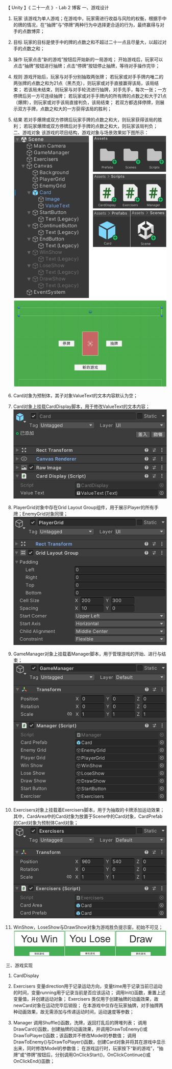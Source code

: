 
【 Unity 】《 二十一点 》- Lab 2 博客 
一、游戏设计 
1. 玩家 
该游戏为单人游戏；在游戏中，玩家需进行收益与风险的权衡，根据手中的牌的情况，在“抽牌”与“停牌”两种行为中选择更合适的行为，最终赢得与对手的点数博弈； 
2. 目标 
玩家的目标是使手中的牌的点数之和不超过二十一点且尽量大，以超过对手的点数之和； 
3. 操作 
玩家点击“新的游戏”按钮后开始新的一局游戏； 
开始游戏后，玩家可以点击“抽牌”按钮进行抽牌；点击“停牌”按钮停止抽牌，等待对手操作完毕； 
4. 规则 
游戏开始后，玩家与对手分别抽取两张牌； 
若玩家或对手手牌内唯二的两张牌的点数之和为21点（黑杰克），则玩家或对手直接赢得该局，该局结束； 
若该局未结束，则玩家与对手轮流进行抽牌，对手先手，每次一张；一方停牌后另一方可连续抽牌； 
若玩家或对手手牌内的所有牌的点数之和大于21点（爆牌），则玩家或对手该局直接判负，该局结束； 
若双方都选择停牌，则展示双方手牌，点数之和大的一方获得该局的胜利； 
5. 结果 
若对手爆牌或双方停牌后玩家手牌的点数之和大，则玩家获得该局的胜利； 
若玩家爆牌或双方停牌后对手手牌的点数之和大，则玩家该局判负； 
二、游戏对象 
该游戏的项目结构，游戏对象与场景效果如下图所示： 
![Image](./word/media/image1.png)

1. Card对象为预制体，其子对象ValueText的文本内容默认为空； 
2. Card对象上挂载CardDisplay脚本，用于修改ValueText的文本内容； 
![Image](./word/media/image2.png)

3. PlayerGrid对象中存在Grid Layout Group组件，用于展示Player的所有手牌；EnemyGrid对象同理； 
![Image](./word/media/image3.png)

4. GameManager对象上挂载着Manager脚本，用于管理游戏的开始、进行与结束； 
![Image](./word/media/image4.png)

5. Exercisers对象上挂载着Exercisers脚本，用于为抽取的卡牌添加运动效果；其中，CardArea中的Card对象为放置于Scene中的Card对象，CardPrefab的Card对象为预制体Card对象； 
![Image](./word/media/image5.png)

6. WinShow，LoseShow与DrawShow对象为游戏胜负提示窗，初始不可见； 
![Image](./word/media/image6.png)


三、游戏实现 
1. CardDisplay 

2. Exercisers 
变量direction用于记录运动方向，变量time用于记录当前已运动的时间，变量running用于记录当前是否应该运动； 
调用Init()函数，重置上述变量值，并创建运动对象； 
Exercisers 类仅用于创建抽牌的动画效果，故newCard对象在运动完毕后销毁； 
在本游戏中仅存在玩家抽牌，对手抽牌两种动画效果，故无需添加与传递运动时间，运动速度等参数； 

3. Manager 
调用Shuffle()函数，洗牌，返回打乱后的牌堆列表； 
调用DrawCard()函数，创建抽牌的动画效果，并调用DrawToEnemy()或DrawToPlayer()函数；该函数并不修改Model的参数值； 
调用DrawToEnemy()与DrawToPlayer()函数，创建Card对象并将其在游戏中显示出来，同时修改Model的参数值； 
在游戏运行时，玩家按下“新的游戏”，“抽牌”或“停牌”按钮后，分别调用OnClickStart()，OnClickContinue()或OnClickEnd()函数； 
